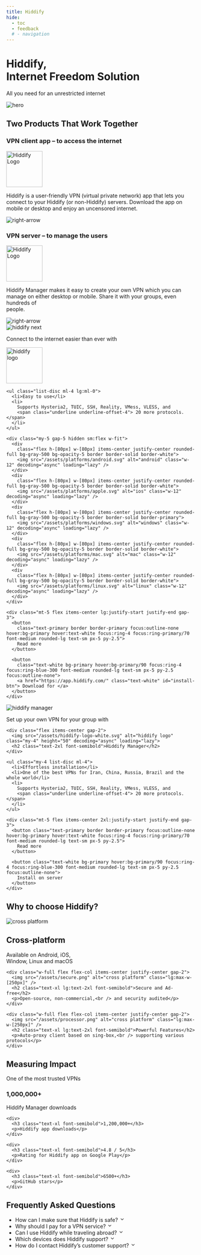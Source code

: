 ```yaml
---
title: Hiddify
hide:
  - toc
  - feedback
  # - navigation
---
```

<style>@media screen and (min-width: 76.1875em) {.md-sidebar{display:none;}}</style>
<div class="relative pb-24 mb-80 md:pb-36 lg:pb-52">
  <div class="absolute z-1  flex flex-col gap-5">
    <h1 class="text-3xl font-semibold md:text-5xl lg:text-7xl">
      Hiddify,
      <br />
      Internet Freedom Solution
    </h1>
    <p class="text-lg text-secondary md:text-2xl">
      All you need for an unrestricted internet
    </p>
  </div>

  <img alt="hero" src="/assets/globe.png"
    class="absolute -bottom-[350px] lg:-bottom-[400px] -right-24 lg:-right-56 z-0 min-w-[400px] w-1/4 md:w-[500px] lg:w-[750px] 2xl:w-[850px]" />
</div>
<section class="relative mb-40 flex flex-col gap-10">
  <h2 class="text-center text-lg font-semibold text-secondary md:text-2xl">
    Two Products That Work Together
  </h2>

  <div class="w-full flex items-center justify-center">
    <div class="max-w-[1120px] flex flex-col lg:flex-row">
      <div
        class="w-full px-5 md:px-20 py-7 md:py-10 flex flex-col justify-between items-center gap-5 md:gap-10 border-2 border-solid border-white bg-white bg-opacity-25 rounded-tl-[30px] md:rounded-tl-[100px] rounded-tr-[30px] md:rounded-tr-[100px] lg:rounded-tr-none lg:rounded-bl-[100px]">
        <h3 class="text-center text-secondary text-base font-normal hidden md:block">
          VPN client app – to access the internet
        </h3>
        <div class="h-20 md:h-24 flex items-center justify-center">
          <img src="/assets/hiddify-logo.svg" alt="Hiddify Logo" height="96" />
        </div>
        <p class="text-start text-secondary text-base font-normal">
          Hiddify is a user-friendly VPN (virtual private network) app that lets you connect to
          your Hiddify (or non-Hiddify) servers. Download the app on mobile or desktop and enjoy
          an uncensored internet.
        </p>
        <div class="w-full h-fit flex items-end justify-end">
          <div class="h-fit w-fit hover:bg-white rounded-md cursor-pointer">
            <img src="/assets/arrow-right.svg" alt="right-arrow" class="w-6" decoding="async" loading="lazy" />
          </div>
        </div>
      </div>
      <div
        class="w-full px-5 md:px-20 py-7 md:py-10 flex flex-col justify-between items-center gap-5 md:gap-10 lg:border-l-0 border-t-0 border-x-2 border-b-2 lg:border-y-2 lg:border-r-2 border-solid border-white bg-white bg-opacity-25 rounded-br-[30px] md:rounded-br-[100px] rounded-bl-[30px] md:rounded-bl-[100px] lg:rounded-bl-none lg:rounded-tr-[100px]">
        <h3 class="text-center text-secondary text-base font-normal hidden md:block">
          VPN server – to manage the users
        </h3>
        <div class="h-20 md:h-24 flex items-center justify-center">
          <img src="/assets/hiddify-manager-logo.svg" alt="Hiddify Logo" height="96" decoding="async"
            loading="lazy" />
        </div>
        <p class="text-start text-secondary text-base font-normal">
          Hiddify Manager makes it easy to create your own VPN which you can manage on either
          desktop or mobile. Share it with your groups, even hundreds of <br class="hidden lg:block" /> people.
        </p>
        <div class="w-full h-fit flex items-end justify-end">
          <div class="h-fit w-fit hover:bg-white rounded-md cursor-pointer">
            <img src="/assets/arrow-right.svg" alt="right-arrow" class="w-6" decoding="async" loading="lazy" />
          </div>
        </div>
      </div>
    </div>
  </div>
</section>

<section class="mb-40 flex lg:items-center px-5 md:px-20 text-secondary flex-col lg:flex-row">
  <div class="flex items-center justify-center lg:items-start lg:justify-start">
    <img src="/assets/hiddify-next-mobile.svg" alt="hiddify next" class="w-[400px]" decoding="async"
      loading="lazy" />
  </div>

  <div class="lg:w-1/2 w-full">
    <p>Connect to the internet easier than ever with</p>
    <img src="/assets/hiddify-logo.png" alt="hiddify logo" height="96" class="my-4" />

    <ul class="list-disc ml-4 lg:ml-0">
      <li>Easy to use</li>
      <li>
        Supports Hysteria2, TUIC, SSH, Reality, VMess, VLESS, and
        <span class="underline underline-offset-4"> 20 more protocols. </span>
      </li>
    </ul>

    <div class="my-5 gap-5 hidden sm:flex w-fit">
      <div
        class="flex h-[80px] w-[80px] items-center justify-center rounded-full bg-gray-500 bg-opacity-5 border border-solid border-white">
        <img src="/assets/platforms/android.svg" alt="android" class="w-12" decoding="async" loading="lazy" />
      </div>
      <div
        class="flex h-[80px] w-[80px] items-center justify-center rounded-full bg-gray-500 bg-opacity-5 border border-solid border-white">
        <img src="/assets/platforms/apple.svg" alt="ios" class="w-12" decoding="async" loading="lazy" />
      </div>
      <div
        class="flex h-[80px] w-[80px] items-center justify-center rounded-full bg-gray-500 bg-opacity-5 border border-solid border-primary">
        <img src="/assets/platforms/windows.svg" alt="windows" class="w-12" decoding="async" loading="lazy" />
      </div>
      <div
        class="flex h-[80px] w-[80px] items-center justify-center rounded-full bg-gray-500 bg-opacity-5 border border-solid border-white">
        <img src="/assets/platforms/mac.svg" alt="mac" class="w-12" decoding="async" loading="lazy" />
      </div>
      <div
        class="flex h-[80px] w-[80px] items-center justify-center rounded-full bg-gray-500 bg-opacity-5 border border-solid border-white">
        <img src="/assets/platforms/linux.svg" alt="linux" class="w-12" decoding="async" loading="lazy" />
      </div>
    </div>

    <div class="mt-5 flex items-center lg:justify-start justify-end gap-3">
      <button
        class="text-primary border border-primary focus:outline-none hover:bg-primary hover:text-white focus:ring-4 focus:ring-primary/70 font-medium rounded-lg text-sm px-5 py-2.5">
        Read more
      </button>

      <button
        class="text-white bg-primary hover:bg-primary/90 focus:ring-4 focus:ring-blue-300 font-medium rounded-lg text-sm px-5 py-2.5 focus:outline-none">
        <a href="https://app.hiddify.com/" class="text-white" id="install-btn"> Download for </a>
      </button>
    </div>
  </div>
</section>

<section class="my-30 flex 3xl:items-center gap-7  text-secondar">
  <img src="/assets/hiddify-manager.png" alt="hiddify manager" class="lg:w-1/2">
  <div class="lg:w-1/2">
    <p>Set up your own VPN for your group with</p>

    <div class="flex items-center gap-2">
      <img src="/assets/hiddify-logo-white.svg" alt="hiddify logo" class="my-4" height="50" decoding="async" loading="lazy">
      <h2 class="text-2xl font-semibold">Hiddify Manager</h2>
    </div>

    <ul class="my-4 list-disc ml-4">
      <li>Effortless installation</li>
      <li>One of the best VPNs for Iran, China, Russia, Brazil and the whole world</li>
      <li>
        Supports Hysteria2, TUIC, SSH, Reality, VMess, VLESS, and
        <span class="underline underline-offset-4"> 20 more protocols. </span>
      </li>
    </ul>

    <div class="mt-5 flex items-center 2xl:justify-start justify-end gap-3">
      <button class="text-primary border border-primary focus:outline-none hover:bg-primary hover:text-white focus:ring-4 focus:ring-primary/70 font-medium rounded-lg text-sm px-5 py-2.5">
        Read more
      </button>

      <button class="text-white bg-primary hover:bg-primary/90 focus:ring-4 focus:ring-blue-300 font-medium rounded-lg text-sm px-5 py-2.5 focus:outline-none">
        Install on server
      </button>
    </div>
  </div>
</section>

<section class="w-full flex flex-col gap-16 justify-center items-center my-40 text-center text-secondary">

  <h2 class="text-center text-2xl font-semibold">Why to choose Hiddify?</h2>
  <div class="w-full grid grid-cols-1 lg:grid-cols-3 gap-10">
    <div class="w-full flex flex-col items-center justify-center gap-2">
      <img src="/assets/cross-platform.png" alt="cross platform" class="lg:max-w-[250px]" />
      <h2 class="text-xl lg:text-2xl font-semibold">Cross-platform</h2>
      <p>Available on Android, iOS,<br /> Window, Linux and macOS</p>
    </div>

    <div class="w-full flex flex-col items-center justify-center gap-2">
      <img src="/assets/secure.png" alt="cross platform" class="lg:max-w-[250px]" />
      <h2 class="text-xl lg:text-2xl font-semibold">Secure and Ad-free</h2>
      <p>Open-source, non-commercial,<br /> and security audited</p>
    </div>

    <div class="w-full flex flex-col items-center justify-center gap-2">
      <img src="/assets/processor.png" alt="cross platform" class="lg:max-w-[250px]" />
      <h2 class="text-xl lg:text-2xl font-semibold">Powerful Features</h2>
      <p>Auto-proxy client based on sing-box,<br /> supporting various protocols</p>
    </div>
  </div>
</section>

<section class="flex flex-col gap-16 justify-center items-center my-40 py-20 text-center text-secondary">
  <div>
    <h2 class="text-center text-2xl font-semibold">Measuring Impact</h2>
    <p class="mt-2">One of the most trusted VPNs</p>
  </div>

  <div class="mt-8 w-full grid grid-cols-1 md:grid-cols-2 lg:grid-cols-4 gap-10">
    <div>
      <h3 class="text-xl font-semibold">1,000,000+</h3>
      <p>Hiddify Manager downloads</p>
    </div>

    <div>
      <h3 class="text-xl font-semibold">1,200,000+</h3>
      <p>Hiddify app downloads</p>
    </div>

    <div>
      <h3 class="text-xl font-semibold">4.8 / 5</h3>
      <p>Rating for Hiddify app on Google Play</p>
    </div>

    <div>
      <h3 class="text-xl font-semibold">6500+</h3>
      <p>GitHub stars</p>
    </div>
  </div>
</section>

<section class="relative my-20 flex flex-col items-center justify-center gap-5 text-secondary">
  <h2 class="text-center text-3xl font-semibold">Frequently Asked Questions</h2>
  <ul class="relative mt-1 w-full max-w-5xl list-none flex-col p-4">
    <li class="disclosure-item mt-4 cursor-pointer rounded-md bg-[#FFFFFF] p-5 text-secondary shadow-md">
      <div class="disclosure-title flex items-center justify-between">
        <span class="title-text text-xl text-gray-800">How can I make sure that Hiddify is safe? </span>
        <svg class="icon" xmlns="http://www.w3.org/2000/svg" width="1em" height="1em" viewBox="0 0 24 24">
          <g fill="none" fill-rule="evenodd">
            <path
              d="M24 0v24H0V0zM12.593 23.258l-.011.002l-.071.035l-.02.004l-.014-.004l-.071-.035c-.01-.004-.019-.001-.024.005l-.004.01l-.017.428l.005.02l.01.013l.104.074l.015.004l.012-.004l.104-.074l.012-.016l.004-.017l-.017-.427c-.002-.01-.009-.017-.017-.018m.265-.113l-.013.002l-.185.093l-.01.01l-.003.011l.018.43l.005.012l.008.007l.201.093c.012.004.023 0 .029-.008l.004-.014l-.034-.614c-.003-.012-.01-.02-.02-.022m-.715.002a.023.023 0 0 0-.027.006l-.006.014l-.034.614c0 .012.007.02.017.024l.015-.002l.201-.093l.01-.008l.004-.011l.017-.43l-.003-.012l-.01-.01z" />
            <path fill="currentColor"
              d="M12.707 15.707a1 1 0 0 1-1.414 0L5.636 10.05A1 1 0 1 1 7.05 8.636l4.95 4.95l4.95-4.95a1 1 0 0 1 1.414 1.414z" />
          </g>
        </svg>
      </div>
      <div class="disclosure-content mt-3 text-lg text-gray-700 text-left" style="display: none">
        Yes, Hiddify is designed to work seamlessly with popular streaming services, ensuring
        you can access region-restricted content without any hassle. Enjoy your favorite shows
        and movies from anywhere in the world
      </div>
    </li>
    <li class="disclosure-item mt-4 cursor-pointer rounded-md bg-[#FFFFFF] p-5 text-secondary shadow-md">
      <div class="disclosure-title flex items-center justify-between">
        <span class="title-text text-xl text-gray-800">Why should I pay for a VPN service?</span>
        <svg class="icon" xmlns="http://www.w3.org/2000/svg" width="1em" height="1em" viewBox="0 0 24 24">
          <g fill="none" fill-rule="evenodd">
            <path
              d="M24 0v24H0V0zM12.593 23.258l-.011.002l-.071.035l-.02.004l-.014-.004l-.071-.035c-.01-.004-.019-.001-.024.005l-.004.01l-.017.428l.005.02l.01.013l.104.074l.015.004l.012-.004l.104-.074l.012-.016l.004-.017l-.017-.427c-.002-.01-.009-.017-.017-.018m.265-.113l-.013.002l-.185.093l-.01.01l-.003.011l.018.43l.005.012l.008.007l.201.093c.012.004.023 0 .029-.008l.004-.014l-.034-.614c-.003-.012-.01-.02-.02-.022m-.715.002a.023.023 0 0 0-.027.006l-.006.014l-.034.614c0 .012.007.02.017.024l.015-.002l.201-.093l.01-.008l.004-.011l.017-.43l-.003-.012l-.01-.01z" />
            <path fill="currentColor"
              d="M12.707 15.707a1 1 0 0 1-1.414 0L5.636 10.05A1 1 0 1 1 7.05 8.636l4.95 4.95l4.95-4.95a1 1 0 0 1 1.414 1.414z" />
          </g>
        </svg>
      </div>
      <div class="disclosure-content mt-3 text-lg text-gray-700 text-left" style="display: none">
        Your privacy is our top priority. Hiddify does not collect or store any personal information, giving you
        peace of mind knowing that your data remains yours and yours alone. No data is ever transferred to Hiddify
        servers, ensuring that your conversations remain confidential.
      </div>
    </li>
    <li class="disclosure-item mt-4 cursor-pointer rounded-md bg-[#FFFFFF] p-5 text-secondary shadow-md">
      <div class="disclosure-title flex items-center justify-between">
        <span class="title-text text-xl text-gray-800">Can I use Hiddify while traveling abroad?</span>
        <svg class="icon" xmlns="http://www.w3.org/2000/svg" width="1em" height="1em" viewBox="0 0 24 24">
          <g fill="none" fill-rule="evenodd">
            <path
              d="M24 0v24H0V0zM12.593 23.258l-.011.002l-.071.035l-.02.004l-.014-.004l-.071-.035c-.01-.004-.019-.001-.024.005l-.004.01l-.017.428l.005.02l.01.013l.104.074l.015.004l.012-.004l.104-.074l.012-.016l.004-.017l-.017-.427c-.002-.01-.009-.017-.017-.018m.265-.113l-.013.002l-.185.093l-.01.01l-.003.011l.018.43l.005.012l.008.007l.201.093c.012.004.023 0 .029-.008l.004-.014l-.034-.614c-.003-.012-.01-.02-.02-.022m-.715.002a.023.023 0 0 0-.027.006l-.006.014l-.034.614c0 .012.007.02.017.024l.015-.002l.201-.093l.01-.008l.004-.011l.017-.43l-.003-.012l-.01-.01z" />
            <path fill="currentColor"
              d="M12.707 15.707a1 1 0 0 1-1.414 0L5.636 10.05A1 1 0 1 1 7.05 8.636l4.95 4.95l4.95-4.95a1 1 0 0 1 1.414 1.414z" />
          </g>
        </svg>
      </div>
      <div class="disclosure-content mt-3 text-lg text-gray-700 text-left" style="display: none">
        Yes, Hiddify is designed to work seamlessly with popular streaming services, ensuring
        you can access region-restricted content without any hassle. Enjoy your favorite shows
        and movies from anywhere in the world
      </div>
    </li>
    <li class="disclosure-item mt-4 cursor-pointer rounded-md bg-[#FFFFFF] p-5 text-secondary shadow-md">
      <div class="disclosure-title flex items-center justify-between">
        <span class="title-text text-xl text-gray-800">Which devices does Hiddify support?</span>
        <svg class="icon" xmlns="http://www.w3.org/2000/svg" width="1em" height="1em" viewBox="0 0 24 24">
          <g fill="none" fill-rule="evenodd">
            <path
              d="M24 0v24H0V0zM12.593 23.258l-.011.002l-.071.035l-.02.004l-.014-.004l-.071-.035c-.01-.004-.019-.001-.024.005l-.004.01l-.017.428l.005.02l.01.013l.104.074l.015.004l.012-.004l.104-.074l.012-.016l.004-.017l-.017-.427c-.002-.01-.009-.017-.017-.018m.265-.113l-.013.002l-.185.093l-.01.01l-.003.011l.018.43l.005.012l.008.007l.201.093c.012.004.023 0 .029-.008l.004-.014l-.034-.614c-.003-.012-.01-.02-.02-.022m-.715.002a.023.023 0 0 0-.027.006l-.006.014l-.034.614c0 .012.007.02.017.024l.015-.002l.201-.093l.01-.008l.004-.011l.017-.43l-.003-.012l-.01-.01z" />
            <path fill="currentColor"
              d="M12.707 15.707a1 1 0 0 1-1.414 0L5.636 10.05A1 1 0 1 1 7.05 8.636l4.95 4.95l4.95-4.95a1 1 0 0 1 1.414 1.414z" />
          </g>
        </svg>
      </div>
      <div class="disclosure-content mt-3 text-lg text-gray-700 text-left" style="display: none">
        Yes, Hiddify is designed to work seamlessly with popular streaming services, ensuring
        you can access region-restricted content without any hassle. Enjoy your favorite shows
        and movies from anywhere in the world
      </div>
    </li>
    <li class="disclosure-item mt-4 cursor-pointer rounded-md bg-[#FFFFFF] p-5 text-secondary shadow-md">
      <div class="disclosure-title flex items-center justify-between">
        <span class="title-text text-xl text-gray-800">How do I contact Hiddify’s customer support?</span>
        <svg class="icon" xmlns="http://www.w3.org/2000/svg" width="1em" height="1em" viewBox="0 0 24 24">
          <g fill="none" fill-rule="evenodd">
            <path
              d="M24 0v24H0V0zM12.593 23.258l-.011.002l-.071.035l-.02.004l-.014-.004l-.071-.035c-.01-.004-.019-.001-.024.005l-.004.01l-.017.428l.005.02l.01.013l.104.074l.015.004l.012-.004l.104-.074l.012-.016l.004-.017l-.017-.427c-.002-.01-.009-.017-.017-.018m.265-.113l-.013.002l-.185.093l-.01.01l-.003.011l.018.43l.005.012l.008.007l.201.093c.012.004.023 0 .029-.008l.004-.014l-.034-.614c-.003-.012-.01-.02-.02-.022m-.715.002a.023.023 0 0 0-.027.006l-.006.014l-.034.614c0 .012.007.02.017.024l.015-.002l.201-.093l.01-.008l.004-.011l.017-.43l-.003-.012l-.01-.01z" />
            <path fill="currentColor"
              d="M12.707 15.707a1 1 0 0 1-1.414 0L5.636 10.05A1 1 0 1 1 7.05 8.636l4.95 4.95l4.95-4.95a1 1 0 0 1 1.414 1.414z" />
          </g>
        </svg>
      </div>
      <div class="disclosure-content mt-3 text-lg text-gray-700 text-left" style="display: none">
        Yes, Hiddify is designed to work seamlessly with popular streaming services, ensuring
        you can access region-restricted content without any hassle. Enjoy your favorite shows
        and movies from anywhere in the world
      </div>
    </li>
  </ul>
</section>



<script>

const installButton = document.getElementById("install-btn");

var os = "Unknown";
if (window.navigator.userAgent.indexOf("Windows") != -1) os = "Windows";
if (window.navigator.userAgent.indexOf("Mac") != -1) os = "Mac/iOS";
if (window.navigator.userAgent.indexOf("X11") != -1) os = "UNIX";
if (window.navigator.userAgent.indexOf("Linux") != -1) os = "Linux";

installButton.innerText = "Download for " + os;
</script>
